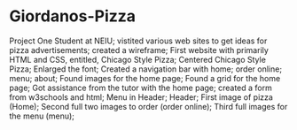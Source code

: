 # Giordanos-Pizza
Project One
Student at NEIU; 
vistited various web sites to get ideas for pizza advertisements;
created a wireframe;
First website with primarily HTML and CSS, entitled, Chicago Style Pizza;
Centered Chicago Style Pizza;
Enlarged the font;
Created a navigation bar with home; order online; menu; about;
Found images for the home page;
Found a grid for the home page;
Got assistance from the tutor with the home page;
created a form from w3schools and html;
Menu in Header;
Header;
First image of pizza (Home);
Second full two images to order (order online);
Third full images for the menu (menu);
